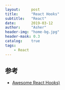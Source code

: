 ```yaml
---
layout:     post
title:      "React Hooks"
subtitle:   "React"
date:       2019-03-12
author:     "Asher"
header-img: "home-bg.jpg"
header-mask: 0.3
catalog:    true
tags:
    - React
---
```


## 参考

- [Awesome React Hooks)](https://github.com/rehooks/awesome-react-hooks)